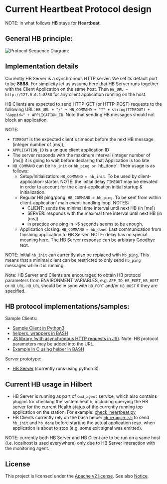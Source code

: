 # Current Heartbeat Protocol design

NOTE: in what follows **HB** stays for **Heartbeat**.

## General HB principle:

![Protocol Sequence Diagram:](https://www.websequencediagrams.com/cgi-bin/cdraw?lz=dGl0bGUgSGVhcnRiZWF0IFByb3RvY29sCgpwYXJ0aWNpcGFudCAiSEIgU2VydmVyIgoACw9TdGFydAASBgoABAktPisAEAk6IHN0YXJ0IEFQUAAJGWdlbmVyYXRlX0FQUF9JRCgpAEALLT4tAEELABsGAFwPAIEUCjogaGJfaW5pdChpbml0X2RlbGF5LAAuBykgCgCBPQsASQ9tYXgAMwUALQYAgT4OKiJBUFAAgUAIX2FwcCgAgSEGLAAnDykKCgAlBS0-KwArB21haW5fbG9vcAoKbG9vcCBBUFAADwUgAA4GACUJAIEyD3BpbmcoAIEuDgCBKhEAWQh4AIFfBl9iZWZvcmVfbmV4dAA7BQoKZW5kAIEJCAAnCnF1aXQAgyYFAGQXZG9uZQCBWAcAXBhHb29kIGJ5ZSEAVAoAgxMOIGlzIGZpbmlzaGVkCgpkZXN0cm95IACCQAUAhBgMAINLDmRvbmUgd2l0aACEIwYK&s=earth)

## Implementation details

Currently HB Server is a synchronous HTTP server.
We set its default port to be **8888**.
For simplicity let us assume here that HB Server runs together
with the Client Application on the same host.
Then `HB_URL = http://127.0.0.1:8888` for any client application running on the host.

HB Clients are expected to send HTTP-GET (or HTTP-POST) requests to the following URL:
`HB_URL + "/" + HB_COMMAND + "?" + string(TIMEOUT) + "&appid=" + APPLICATION_ID`.
Note that sending HB messages should not block an application.
 
NOTE: 
* `TIMEOUT` is the expected client's timeout before the next HB message (integer number of [ms]),
* `APPLICATION_ID` is a unique client application ID
* The server responds with the maximum interval (integer number of [ms])  it is going to wait before declaring that Application is too late
* `HB_COMMAND` can be `hb_init` or `hb_ping or `hb_done`. Their usage is as follows:
  * Setup/Initialization: `HB_COMMAND = hb_init`. To be used by client-application-starter. 
    NOTE: the initial delay `TIMEOUT` may be elevated in order to account for the client-application initial startup & initialization.
  * Regular HB ping/pong: `HB_COMMAND = hb_ping`. To be sent from within client-application' main event-handling loop.
    NOTES:
    * CLIENT: sends the minimal time interval until next HB (in [ms])
    * SERVER: responds with the maximal time interval until next HB (in [ms])
    * in practice one ping in ~5 seconds seems to be enough.
  * Application closing: `HB_COMMAND = hb_done`. Last communication from finishing application to HB Server.
    NOTE: delay has no special meaning here. The HB Server response can be arbitrary Goodbye text.

NOTE: initial `hb_init` can currently also be replaced with `hb_ping`.
This means that a minimal client can be restricted to only send `hb_ping` messages while it is running.

Note: HB Server and Clients are encouraged to obtain HB protocol parameters from ENVIRONMENT VARIABLES, e.g. `APP_ID`, `HB_PORT`, `HB_HOST` or `HB_URL`.
`HB_URL` should be in sync with `HB_PORT` and/or `HB_HOST` if they are specified.



## HB protocol implementations/samples:

Sample Clients:
 * [Sample Client in Python3](client/python/)
 * [helpers, wrappers in BASH](client/bash/)
 * [JS library (with asynchronous HTTP requests in JS)](client/js/). Note: HB protocol parameters may be added into the URL.
 * [Example in C using helper in BASH](https://github.com/malex984/appchoo/commit/c0e1701d415b0eafc405c894f62a11131d11f06d)

Server prototype:
 * [HB Server](server) (currently runs using python 3)

## Current HB usage in Hilbert

 * HB Server is running as part of `omd_agent` service, which also contains plugins for checking the system health,
   including querying the HB server for the current Health status of the currently running top application on the station.
   For example: [check_heartbeat.py](server/check_heartbeat.py)
 * HB Clients currently rely on the bash helper [`hb_wrapper.sh`](client/bash/hb_wrapper.sh) to send `hb_init` and `hb_done`
 before starting the actual application
 resp. when application is about to stop (e.g. some exit signal was emitted).

NOTE: currently both HB Server and HB Client are to be run on a same host
(i.e. localhost is used everywhere) only due to HB Server interaction with the monitoring agent.

## License
This project is licensed under the [Apache v2 license](LICENSE). See also [Notice](NOTICE).
